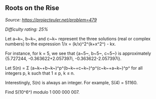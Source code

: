 Roots on the Rise
-----------------

*Source: https://projecteuler.net/problem=479*


*Difficulty rating: 25%*

Let a~k~, b~k~, and c~k~ represent the three solutions (real or complex
numbers) to the expression 1/x = (k/x)^2^(k+x^2^) - kx.

For instance, for k = 5, we see that {a~5~, b~5~, c~5~} is approximately
{5.727244, -0.363622+2.057397i, -0.363622-2.057397i}.

Let S(n) = Σ (a~k~+b~k~)^p^(b~k~+c~k~)^p^(c~k~+a~k~)^p^ for all integers
p, k such that 1 ≤ p, k ≤ n.

Interestingly, S(n) is always an integer. For example, S(4) = 51160.

Find S(10^6^) modulo 1 000 000 007.
